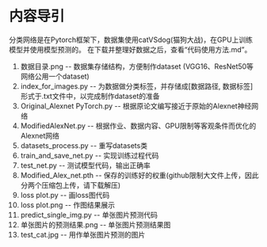 # 内容导引

分类网络是在Pytorch框架下，数据集使用catVSdog(猫狗大战)，在GPU上训练模型并使用模型预测的。
在下载并整理好数据之后，查看“代码使用方法.md”。

<ol>
  <li>数据目录.png  -- 数据集存储结构，方便制作dataset  (VGG16、ResNet50等网络公用一个dataset)</li>
  <li>index_for_images.py  --  为数据做分类标签，并存储成[数据路径, 数据标签]形式于.txt文件中，以完成制作dataset的准备</li>
  <li>Original_Alexnet PyTorch.py  -- 根据原论文编写接近于原始的Alexnet神经网络</li>
  <li>ModifiedAlexNet.py  --  根据作业、数据内容、GPU限制等客观条件而优化的Alexnet网络</li>
  <li>datasets_process.py  --  重写datasets类</li>
  <li>train_and_save_net.py  --  实现训练过程代码</li>
  <li>test_net.py  --  测试模型代码，输出正确率</li>
  <li>Modified_Alex_net.pth  --  保存的训练好的权重(github限制大文件上传，因此分两个压缩包上传，请下载解压)</li>
  <li>loss plot.py  --  画loss图代码</li>
  <li>loss plot.png  --  作图结果展示</li>
  <li>predict_single_img.py  --  单张图片预测代码</li>
  <li>单张图片的预测结果.png  --  单张图片预测结果图</li>
  <li>test_cat.jpg  --  用作单张图片预测的图片</li>
</ol>
